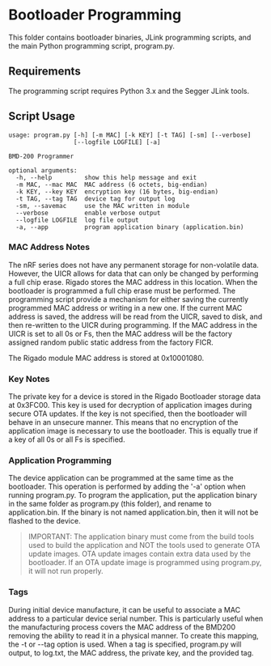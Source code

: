 # Bootloader Programming

This folder contains bootloader binaries, JLink programming scripts, and the main Python programming script, program.py.

## Requirements

The programming script requires Python 3.x and the Segger JLink tools.

## Script Usage

```
usage: program.py [-h] [-m MAC] [-k KEY] [-t TAG] [-sm] [--verbose]
                  [--logfile LOGFILE] [-a]

BMD-200 Programmer

optional arguments:
  -h, --help         show this help message and exit
  -m MAC, --mac MAC  MAC address (6 octets, big-endian)
  -k KEY, --key KEY  encryption key (16 bytes, big-endian)
  -t TAG, --tag TAG  device tag for output log
  -sm, --savemac     use the MAC written in module
  --verbose          enable verbose output
  --logfile LOGFILE  log file output
  -a, --app          program application binary (application.bin)
  ```
  
### MAC Address Notes

The nRF series does not have any permanent storage for non-volatile data.  However, the UICR allows for data that can only be changed by performing a full chip erase.  Rigado stores the MAC address in this location.  When the bootloader is programmed a full chip erase must be performed.  The programming script provide a mechanism for either saving the currently programmed MAC address or writing in a new one.  If the current MAC address is saved, the address will be read from the UICR, saved to disk, and then re-written to the UICR during programming.  If the MAC address in the UICR is set to all 0s or Fs, then the MAC address will be the factory assigned random public static address from the factory FICR.

The Rigado module MAC address is stored at 0x10001080.

### Key Notes

The private key for a device is stored in the Rigado Bootloader storage data at 0x3FC00.  This key is used for decryption of application images during secure OTA updates.  If the key is not specified, then the bootloader will behave in an unsecure manner.  This means that no encryption of the application image is necessary to use the bootloader.  This is equally true if a key of all 0s or all Fs is specified.

### Application Programming

The device application can be programmed at the same time as the bootloader.  This operation is performed by adding the '-a' option when running program.py.  To program the application, put the application binary in the same folder as program.py (this folder), and rename to application.bin.  If the binary is not named application.bin, then it will not be flashed to the device.

> IMPORTANT: The application binary must come from the build tools used to build the application and NOT the tools used to generate OTA update images.  OTA update images contain extra data used by the bootloader.  If an OTA update image is programmed using program.py, it will not run properly.

### Tags

During initial device manufacture, it can be useful to associate a MAC address to a particular device serial number.  This is particularly useful when the manufacturing process covers the MAC address of the BMD200 removing the ability to read it in a physical manner.  To create this mapping, the -t or --tag option is used.  When a tag is specified, program.py will output, to log.txt, the MAC address, the private key, and the provided tag.
